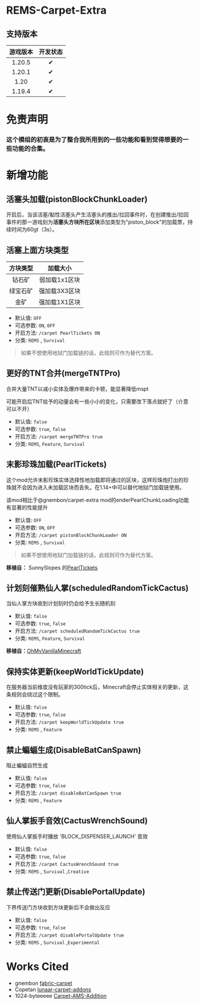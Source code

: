# REMS-Carpet-Extra

## 支持版本
|  游戏版本  | 开发状态 |
|:------:|:----:|
| 1.20.5 |  ✔   |
| 1.20.1 |  ✔   |
|  1.20  |  ✔   |
| 1.19.4 |  ✔   |



# 免责声明
### 这个模组的初衷是为了整合我所用到的一些功能和看到觉得想要的一些功能的合集。

# 新增功能

## 活塞头加载(pistonBlockChunkLoader)
开启后，当该活塞/黏性活塞头产生活塞头的推出/拉回事件时，在创建推出/拉回事件的那一游戏刻为**活塞头方块所在区块**添加类型为"piston_block"的加载票，持续时间为60gt（3s）。
## 活塞上面方块类型
| 方块类型 |   加载大小   |
|:----:|:--------:|
| 钻石矿  | 弱加载1x1区块 |
| 绿宝石矿 | 强加载3X3区块 |
|  金矿  | 强加载1X1区块 |
* 默认值: `OFF`
* 可选参数: `ON`, `OFF`
* 开启方法: `/carpet PearlTickets ON`
* 分类: `REMS` , `Survival` 
> 如果不想使用地狱门加载链的话，此规则可作为替代方案。

## 更好的TNT合并(mergeTNTPro)
合并大量TNT以减小实体及爆炸带来的卡顿，能显著降低mspt

可能开启后TNT给予的动量会有一些小小的变化，只需要改下落点就好了（介意可以不开）
* 默认值: `false`
* 可选参数: `true`, `false`
* 开启方法: `/carpet mergeTNTPro true`
* 分类: `REMS`, `Feature`, `Survival`

## 末影珍珠加载(PearlTickets)
这个mod允许末影珍珠实体选择性地加载即将通过的区块，这样珍珠炮打出的珍珠就不会因为进入未加载区块而丢失。在1.14+中可以替代地狱门加载链使用。

该mod相比于@gnembon/carpet-extra mod的enderPearlChunkLoading功能有显著的性能提升
* 默认值: `OFF`
* 可选参数: `ON`, `OFF`
* 开启方法: `/carpet pistonBlockChunkLoader ON`
* 分类: `REMS` , `Survival`
> 如果不想使用地狱门加载链的话，此规则可作为替代方案。
 
**移植自：**
SunnySlopes 的[PearlTickets](https://github.com/SunnySlopes/PearlTickets)

## 计划刻催熟仙人掌(scheduledRandomTickCactus)
当仙人掌方块收到计划刻时仍会给予生长随机刻
* 默认值: `false`
* 可选参数: `true`, `false`
* 开启方法: `/carpet scheduledRandomTickCactus true`
* 分类: `REMS`, `Feature`, `Survival`

**移植自：**[OhMyVanillaMinecraft](https://github.com/hit-mc/OhMyVanillaMinecraft)

## 保持实体更新(keepWorldTickUpdate)
在服务器当前维度没有玩家的300tick后，Minecraft会停止实体相关的更新，这条规则会绕过这个限制。
* 默认值: `false`
* 可选参数: `true`, `false`
* 开启方法: `/carpet keepWorldTickUpdate true`
* 分类: `REMS` , `Feature`

## 禁止蝙蝠生成(DisableBatCanSpawn)
阻止蝙蝠自然生成
* 默认值: `false`
* 可选参数: `true`, `false`
* 开启方法: `/carpet disableBatCanSpawn true`
* 分类: `REMS` , `Feature`

## 仙人掌扳手音效(CactusWrenchSound)
使用仙人掌扳手时播放 'BLOCK_DISPENSER_LAUNCH' 音效
* 默认值: `false`
* 可选参数: `true`, `false`
* 开启方法: `/carpet CactusWrenchSound true`
* 分类: `REMS` , `Survival` ,`Creative`

## 禁止传送门更新(DisablePortalUpdate)
下界传送门方块收到方块更新后不会做出反应
* 默认值: `false`
* 可选参数: `true`, `false`
* 开启方法: `/carpet disablePortalUpdate true`
* 分类: `REMS` , `Survival` ,`Experimental`


# Works Cited
- gnembon [fabric-carpet](https://github.com/gnembon/fabric-carpet)
- Copetan [lunaar-carpet-addons](https://github.com/Lunaar-SMP/lunaar-carpet-addons)
- 1024-byteeeee [Carpet-AMS-Addition](https://github.com/Minecraft-AMS/Carpet-AMS-Addition)
